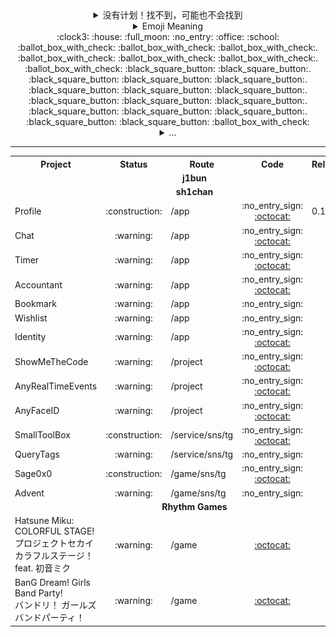 <!--
Emoji: https://gist.github.com/rxaviers/7360908
-->

<div align="center">
    <details>
        <summary>没有计划！找不到，可能也不会找到</summary>
        <img src="./static/banner/YagamiLightName.gif" />
    </details>
    <details>
        <summary>Emoji Meaning</summary>
        <table>
            <tr>
                <th>Emoji</th>
                <th>Meaning</th>
            </tr>
            <tr>
                <td>:clock3:</td>
                <td>MSK+3</td>
            </tr>
            <tr>
                <td>:clock9:</td>
                <td>GMT+9</td>
            </tr>
            <tr>
                <td>:ballot_box_with_check:</td>
                <td>Busy Time</td>
            </tr>
            <tr>
                <td>:white_square_button:</td>
                <td>Free Time</td>
            </tr>
            <tr>
                <td>:office:</td>
                <td>Working</td>
            </tr>
            <tr>
                <td>:house:</td>
                <td>Home Alone</td>
            </tr>
            <tr>
                <td>:school:</td>
                <td>Studying in School</td>
            </tr>
            <tr>
                <td>:full_moon:</td>
                <td>Sleeping</td>
            </tr>
            <tr>
                <td>:no_entry:</td>
                <td>Without</td>
            </tr>
            <tr>
                <td>:no_entry_sign:</td>
                <td>Private</td>
            </tr>
            <tr>
                <td>:octocat:</td>
                <td>Public Link</td>
            </tr>
            <tr>
                <td>:construction:</td>
                <td>Scheduled</td>
            </tr>
            <tr>
                <td>:warning:</td>
                <td>Archived</td>
            </tr>
        </table>
    </details>
</div>

<div align="center">
    <div align="center">:clock3: :house: :full_moon: :no_entry: :office: :school: <br />
        :ballot_box_with_check:
        :ballot_box_with_check:
        :ballot_box_with_check:.
        :ballot_box_with_check:
        :ballot_box_with_check:
        :ballot_box_with_check:.
        :ballot_box_with_check:
        :black_square_button:
        :black_square_button:.
        :black_square_button:
        :black_square_button:
        :black_square_button:.
        :black_square_button:
        :black_square_button:
        :black_square_button:.
        :black_square_button:
        :black_square_button:
        :black_square_button:.
        :black_square_button:
        :black_square_button:
        :black_square_button:.
        :black_square_button:
        :black_square_button:
        :ballot_box_with_check:
    </div>
    <details>
        <summary>...</summary>
        <div align="center">:clock3: :office: 08.00 - 17.00<br />
            :black_square_button:
            :black_square_button:
            :black_square_button:.
            :black_square_button:
            :black_square_button:
            :black_square_button:.
            :black_square_button:
            :ballot_box_with_check:
            :ballot_box_with_check:.
            :ballot_box_with_check:
            :ballot_box_with_check:
            :ballot_box_with_check:.
            :ballot_box_with_check:
            :ballot_box_with_check:
            :ballot_box_with_check:.
            :ballot_box_with_check:
            :ballot_box_with_check:
            :black_square_button:.
            :black_square_button:
            :black_square_button:
            :black_square_button:.
            :black_square_button:
            :black_square_button:
            :black_square_button:
        </div>
        <div align="center">:clock3: :office: 10.00 - 19.00<br />
            :black_square_button:
            :black_square_button:
            :black_square_button:.
            :black_square_button:
            :black_square_button:
            :black_square_button:.
            :black_square_button:
            :black_square_button:
            :black_square_button:.
            :ballot_box_with_check:
            :ballot_box_with_check:
            :ballot_box_with_check:.
            :ballot_box_with_check:
            :ballot_box_with_check:
            :ballot_box_with_check:.
            :ballot_box_with_check:
            :ballot_box_with_check:
            :ballot_box_with_check:.
            :ballot_box_with_check:
            :black_square_button:
            :black_square_button:.
            :black_square_button:
            :black_square_button:
            :black_square_button:
        </div>
        <div align="center">:clock9: :school: 08.30 - 12.40<br />
            :black_square_button:
            :black_square_button:
            :black_square_button:.
            :ballot_box_with_check:
            :ballot_box_with_check:
            :ballot_box_with_check:.
            :ballot_box_with_check:
            :ballot_box_with_check:
            :black_square_button:.
            :black_square_button:
            :black_square_button:
            :black_square_button:.
            :black_square_button:
            :black_square_button:
            :black_square_button:.
            :black_square_button:
            :black_square_button:
            :black_square_button:.
            :black_square_button:
            :black_square_button:
            :black_square_button:.
            :black_square_button:
            :black_square_button:
            :black_square_button:
        </div>
        <div align="center">:clock9: :school: 13.00 - 17.00<br />
            :black_square_button:
            :black_square_button:
            :black_square_button:.
            :black_square_button:
            :black_square_button:
            :black_square_button:.
            :black_square_button:
            :ballot_box_with_check:
            :ballot_box_with_check:.
            :ballot_box_with_check:
            :ballot_box_with_check:
            :ballot_box_with_check:.
            :black_square_button:
            :black_square_button:
            :black_square_button:.
            :black_square_button:
            :black_square_button:
            :black_square_button:.
            :black_square_button:
            :black_square_button:
            :black_square_button:.
            :black_square_button:
            :black_square_button:
            :black_square_button:
        </div>
        <div align="center">:clock3: :office: :school: :no_entry: :house: :full_moon:<br />
            :black_square_button:
            :black_square_button:
            :black_square_button:.
            :ballot_box_with_check:
            :ballot_box_with_check:
            :ballot_box_with_check:.
            :ballot_box_with_check:
            :ballot_box_with_check:
            :ballot_box_with_check:.
            :ballot_box_with_check:
            :ballot_box_with_check:
            :ballot_box_with_check:.
            :ballot_box_with_check:
            :ballot_box_with_check:
            :ballot_box_with_check:.
            :ballot_box_with_check:
            :ballot_box_with_check:
            :ballot_box_with_check:.
            :ballot_box_with_check:
            :black_square_button:
            :black_square_button:.
            :black_square_button:
            :black_square_button:
            :black_square_button:
        </div>
    </details>
</div>

---

<!--
Table Structure: https://github.com/seefs001/xox
-->

<table align="center">
    <tr>
        <th>Project</th>
        <th>Status</th>
        <th>Route</th>
        <th>Code</th>
        <th>Release</th>
        <th>Host</th>
    </tr>
    <tr>
        <td colspan="6" align="center"><strong>j1bun</strong></td>
    </tr>
    <tr>
        <td colspan="6" align="center"><strong>sh1chan</strong></td>
    </tr>
    <tr>
        <td>Profile</td>
        <td align="center">:construction:</td>
        <td>/app</td>
        <td align="center">:no_entry_sign: <a href="https://github.com/sh1chan/.github/blob/main/DOCS/README/PROFILE.md">:octocat:</a></td>
        <td>0.1.0</td>
        <td></td>
    </tr>
    <tr>
        <td>Chat</td>
        <td align="center">:warning:</td>
        <td>/app</td>
        <td align="center">:no_entry_sign: <a href="https://github.com/sh1chan/chat">:octocat:</a></td>
        <td></td>
        <td></td>
    </tr>
    <tr>
        <td>Timer</td>
        <td align="center">:warning:</td>
        <td>/app</td>
        <td align="center">:no_entry_sign: <a href="https://github.com/sh1chan/timer">:octocat:</a></td>
        <td></td>
        <td></td>
    </tr>
    <tr>
        <td>Accountant</td>
        <td align="center">:warning:</td>
        <td>/app</td>
        <td align="center">:no_entry_sign: <a href="https://github.com/yotsuba-na/accountant">:octocat:</a></td>
        <td></td>
        <td></td>
    </tr>
    <tr>
        <td>Bookmark</td>
        <td align="center">:warning:</td>
        <td>/app</td>
        <td align="center">:no_entry_sign:</td>
        <td></td>
        <td></td>
    </tr>
    <tr>
        <td>Wishlist</td>
        <td align="center">:warning:</td>
        <td>/app</td>
        <td align="center">:no_entry_sign:</td>
        <td></td>
        <td></td>
    </tr>
    <tr>
        <td>Identity</td>
        <td align="center">:warning:</td>
        <td>/app</td>
        <td align="center">:no_entry_sign: <a href="https://github.com/j1bun/identity">:octocat:</a></td>
        <td></td>
        <td></td>
    </tr>
    <tr>
        <td>ShowMeTheCode</td>
        <td align="center">:warning:</td>
        <td>/project</td>
        <td align="center">:no_entry_sign: <a href="https://github.com/sh1chan/ShowMeTheCode">:octocat:</a></td>
        <td></td>
        <td></td>
    </tr>
    <tr>
        <td>AnyRealTimeEvents</td>
        <td align="center">:warning:</td>
        <td>/project</td>
        <td align="center">:no_entry_sign: <a href="https://github.com/sh1chan/AnyRealTimeEvents">:octocat:</a></td>
        <td></td>
        <td></td>
    </tr>
    <tr>
        <td>AnyFaceID</td>
        <td align="center">:warning:</td>
        <td>/project</td>
        <td align="center">:no_entry_sign: <a href="https://github.com/sh1chan/AnyFaceID">:octocat:</a></td>
        <td></td>
        <td></td>
    </tr>
    <tr>
        <td>SmallToolBox</td>
        <td align="center">:construction:</td>
        <td>/service/sns/tg</td>
        <td align="center">:no_entry_sign: <a href="https://github.com/sh1chan/SmallToolBox">:octocat:</a></td>
        <td></td>
        <td></td>
    </tr>
    <tr>
        <td>QueryTags</td>
        <td align="center">:warning:</td>
        <td>/service/sns/tg</td>
        <td align="center">:no_entry_sign:</td>
        <td></td>
        <td></td>
    </tr>
    <tr>
        <td>Sage0x0</td>
        <td align="center">:construction:</td>
        <td>/game/sns/tg</td>
        <td align="center">:no_entry_sign: <a href="https://github.com/sh1chan/Sage0x0">:octocat:</a></td>
        <td></td>
        <td></td>
    </tr>
    <tr>
        <td>Advent</td>
        <td align="center">:warning:</td>
        <td>/game/sns/tg</td>
        <td align="center">:no_entry_sign:</td>
        <td></td>
        <td></td>
    </tr>
    <tr>
        <td colspan="6" align="center"><strong>Rhythm Games</strong></td>
    </tr>
    <tr>
        <td>
            <span>Hatsune Miku: COLORFUL STAGE!</span><br />
            <span>プロジェクトセカイ カラフルステージ！ feat. 初音ミク</span>
        </td>
        <td align="center">:warning:</td>
        <td>/game</td>
        <td align="center"><a href="https://github.com/aintp3d0/rythm-games">:octocat:</a></td>
        <td></td>
        <td></td>
    </tr>
    <tr>
        <td>
            <span>BanG Dream! Girls Band Party!</span><br />
            <span>バンドリ！ ガールズバンドパーティ！</span>
        </td>
        <td align="center">:warning:</td>
        <td>/game</td>
        <td align="center"><a href="https://github.com/aintp3d0/BangDream-archive">:octocat:</a></td>
        <td></td>
        <td></td>
    </tr>
</table>
